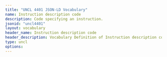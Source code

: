 ```yaml
---
title: "UNCL 4401 JSON-LD Vocabulary"
name: Instruction description code
description: Code specifying an instruction.
jsonid: "uncl4401"
layout: vocabulary
header_name: Instruction description code
header_description: Vocabulary Definition of Instruction description code semantics in HTML format. JSON-LD format is available at [uncl4401.jsonld](/vocabulary/uncl4401.jsonld)
type: uncl
options:
---
```

